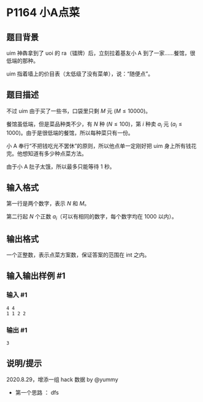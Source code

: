 # P1164 小A点菜

## 题目背景

uim 神犇拿到了 uoi 的 ra（镭牌）后，立刻拉着基友小 A 到了一家……餐馆，很低端的那种。

uim 指着墙上的价目表（太低级了没有菜单），说：“随便点”。

## 题目描述

不过 uim 由于买了一些书，口袋里只剩 $M$ 元 $(M \le 10000)$。

餐馆虽低端，但是菜品种类不少，有 $N$ 种 $(N \le 100)$，第 $i$ 种卖 $a_i$ 元 $(a_i \le 1000)$。由于是很低端的餐馆，所以每种菜只有一份。

小 A 奉行“不把钱吃光不罢休”的原则，所以他点单一定刚好把 uim 身上所有钱花完。他想知道有多少种点菜方法。

由于小 A 肚子太饿，所以最多只能等待 $1$ 秒。

## 输入格式

第一行是两个数字，表示 $N$ 和 $M$。

第二行起 $N$ 个正数 $a_i$（可以有相同的数字，每个数字均在 $1000$ 以内）。

## 输出格式

一个正整数，表示点菜方案数，保证答案的范围在 int 之内。

## 输入输出样例 #1

### 输入 #1

```
4 4
1 1 2 2
```

### 输出 #1

```
3
```

## 说明/提示

2020.8.29，增添一组 hack 数据 by @yummy

- 第一个思路 ： dfs  



